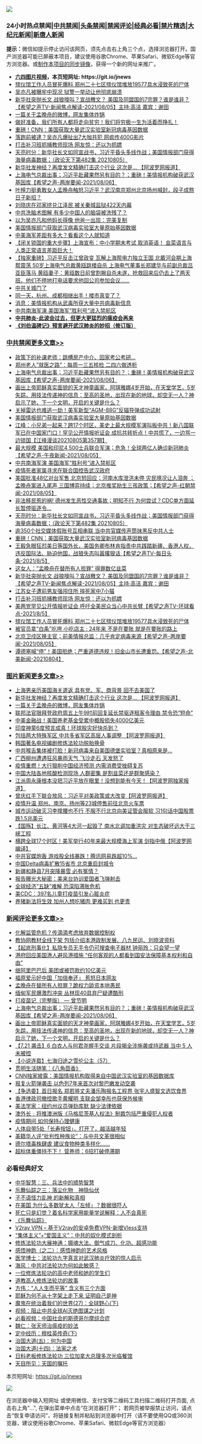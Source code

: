![](https://raw.githubusercontent.com/fqnews/bnews/master/64photo/fqnews-qr.jpg)

<div id="tt">
<h3>24小时热点禁闻|<a href="#%E4%B8%AD%E5%85%B1%E7%A6%81%E9%97%BB%E6%9B%B4%E5%A4%9A%E6%96%87%E7%AB%A0">中共禁闻</a>|<a href="#%E5%9B%BE%E7%89%87%E6%96%B0%E9%97%BB%E6%9B%B4%E5%A4%9A%E6%96%87%E7%AB%A0">头条禁闻</a>|<a href="#%E6%96%B0%E9%97%BB%E8%AF%84%E8%AE%BA%E6%9B%B4%E5%A4%9A%E6%96%87%E7%AB%A0">禁闻评论|<a href="#%E5%BF%85%E7%9C%8B%E7%BB%8F%E5%85%B8%E5%A5%BD%E6%96%87">经典必看|<a href="/video.md#%E7%A6%81%E7%89%87%E7%B2%BE%E9%80%89">禁片精选</a>|<a href="https://github.com/fqnews/djy/blob/master/gb/nf1351518.md#1">大纪元新闻</a>|<a href="https://github.com/fqnews/ntdtv/blob/master/gb/prog204.md#1">新唐人新闻</a></h3>
<div><b>提示：</b>微信如提示停止访问该网页，须先点击右上角三个点，选择浏览器打开。国产浏览器可能已屏蔽本项目，建议使用谷歌Chrome、苹果Safari、微软Edge等官方浏览器。或<a href="https://github.com/fqnews/bnews/blob/master/%E5%88%B6%E4%BD%9Cgit%E7%A6%81%E9%97%BB%E9%95%9C%E5%83%8F.md">制作本项目的同步镜像</a>，获得一个新的网址来推广。</div>
<ul>
<li><b><a href="http://d1.bdrive.tk/64.mp4" target="_blank">六四图片视频</a>，本页短网址: https://git.io/jnews</b></li>
<li><a href="/cbnews/20210806/1601057.md">殡仪馆工作人员冒死爆料 郑州二十七区殡仪馆堆放19577具水浸致死的尸体</a></li>
<li><a href="/yule/20210806/1601030.md">吴亦凡被曝牢中现况 狱警一举动让他彻底崩溃</a></li>
<li><a href="/comments/20210806/1601141.md">新华社突抛长文 战狼嚎叫？宣战檄文？ 美国及同盟国的7宗罪？谁是谁非？【希望之声TV-新闻焦点解读-2021/08/05】主持:高洁  嘉宾：谢田</a></li>
<li><a href="/topimagenews/20210806/1601156.md">一篇关于孟晚舟的微博，网友集体炸锅</a></li>
<li><a href="/bannedvideo/20210806/1601120.md">做好准备，我们所有人都将走向贫穷！我们将穷极一生为活着而挣扎！</a></li>
<li><a href="/cbnews/20210806/1601193.md">重磅！CNN：美国获取大量武汉实验室新冠病毒基因数据</a></li>
<li><a href="/yule/20210806/1601241.md">落跑前被逮？吴亦凡爆扯出7大咖共犯 网疯传400G影片</a></li>
<li><a href="/cbnews/20210806/1601123.md">打击补习班抓捕教师现场 网友惊：还以为抓嫖</a></li>
<li><a href="/cbnews/20210806/1601221.md">天亮时分：新华社长文如同宣战书，习近平昏头多线作战；美国情报部门获得海量病毒数据；（政论天下第482集 20210805）</a></li>
<li><a href="/topimagenews/20210806/1601268.md">新华社发神经？再度发文精确打击这个行业 这次是... 【阿波罗网报道】</a></li>
<li><a href="/comments/20210806/1601480.md">上海电气总裁出事；习近平赴藏果然另有目的？；重磅！美情报机构破获武汉基因库【希望之声-两岸要闻-2021/08/06】</a></li>
<li><a href="/bannedvideo/20210806/1601288.md">叶檀力挺勇敢女人孟晚舟触怒习近平？武汉南京郑州北京扬州喊封，段子成熬日子新招？</a></li>
<li><a href="/cnnews/20210806/1601238.md">刘晓庆在邓家挤兑江泽民 被关秦城监狱422天内幕</a></li>
<li><a href="/cnnews/20210806/1601439.md">中共洗脑术图解 有多少中国人的脑袋被洗残了？</a></li>
<li><a href="/yule/20210806/1601272.md">以为吴亦凡和他妈长得像 他爸一出现：完美复制</a></li>
<li><a href="/cbnews/20210806/1601364.md">美国情报部门获取武汉病毒实验室大量原始基因数据</a></li>
<li><a href="/cnnews/20210806/1601363.md">中美海军差距有多大？看看这个人就知道</a></li>
<li><a href="/bannedvideo/20210806/1601273.md">【闭关锁国的重大步骤】上海宣布：中小学期末考试 取消英语！        韭菜语言与人类正常语言差距巨大！</a></li>
<li><a href="/comments/20210806/1601147.md">【独家重磅】习近平反击江曾政变 瓦解上海帮电力独立王国 北戴河会期上海帮震荡 50岁上海电气总裁黄瓯跳楼自杀 上海电气董事长郑建华与前副总裁吕亚臣落马 黄瓯妻子：黄瓯数日前曾割腕自杀未遂，抢救回来后仍去上了两天班，他们不停地打电话要求他回公司参加会议……</a></li>
<li><a href="/baitai/20210806/1601287.md">中共关城门了</a></li>
<li><a href="/cnnews/20210806/1601470.md">同一天，杭州、成都相继出手！楼市真变了？</a></li>
<li><a href="/comments/20210806/1601115.md">消息：美情报机构从武毒所获大量中共病毒新信息</a></li>
<li><a href="/cbnews/20210806/1601303.md">中共南海军演 美国海军“胜利号”进入禁航区</a></li>
<li><b><a href="/comments/20200211/1275071.md" target="_blank">中共肺炎-此波会过去，但更大更猛烈的瘟疫会再来</a></b></li>
<li><b><a href="/comments/20200207/1272816.md" target="_blank">《刘伯温碑记》预言避开武汉肺炎的妙招（修订版）</a></b></li>
</ul>
</div>

<div class="catlist">
<h3><a href="/cbnews/" target="_blank">中共禁闻</a><span><a href="/cbnews/" target="_blank" rel="nofollow">更多文章>></a></span></h3>
<ul>
<li><a href="/cbnews/20210806/1601576.md" target="_blank">政策下的补课老师：跳槽房产中介、回家考公考研…</a></li>
<li><a href="/cbnews/20210806/1601556.md" target="_blank">郑州老人&#8221;就医之路&#8221;：每周一三五核检 二四六做透析</a></li>
<li><a href="/comments/20210806/1601480.md" target="_blank">上海电气总裁出事；习近平赴藏果然另有目的？；重磅！美情报机构破获武汉基因库【希望之声-两岸要闻-2021/08/06】</a></li>
<li><a href="/comments/20210806/1601461.md" target="_blank">画出上帝耶稣真实面貌的天才神童画家，阿琪雅娜4岁开始，在天堂学艺，5岁失踪，用技法传递神的信息：至高的圣地，出现在新的地球，却空无一人？神启示了她，下一个文明，开启的关键是什么？</a></li>
<li><a href="/cbnews/20210806/1601450.md" target="_blank">关掉雷达也难逃一劫！美军新型“AGM-88G”反辐导弹成功试射</a></li>
<li><a href="/cbnews/20210806/1601364.md" target="_blank">美国情报部门获取武汉病毒实验室大量原始基因数据</a></li>
<li><a href="/cbnews/20210806/1601346.md" target="_blank">江峰：小兄弟一起来？跨17个时区，美史上最大规模军演叫板中共！新八国联军已在中国家门口！罕见公开情报听证会 成抗共转折点！中共慌了，一边骂一边锁国【江峰漫谈20210805第357期】</a></li>
<li><a href="/comments/20210806/1601304.md" target="_blank">最大规模 美国和印尼4,500士兵联合军演；危急！全球两亿人确诊新冠肺炎【希望之声-午夜新闻-2021/08/05】</a></li>
<li><a href="/cbnews/20210806/1601303.md" target="_blank">中共南海军演 美国海军“胜利号”进入禁航区</a></li>
<li><a href="/cbnews/20210806/1601293.md" target="_blank">疫情死者家属寻求在联合国控告武汉政府</a></li>
<li><a href="/comments/20210806/1601234.md" target="_blank">美国批准48亿对台军售 北京怒回应；河南水库泄洪未停  灾民境况让人泪奔 ；孟晚舟案进入尾声 三国博弈持续；北京推奖励生三孩政策；【希望之声-红朝禁闻-2021/08/05】</a></li>
<li><a href="/comments/20210806/1601233.md" target="_blank">非法移民惹的祸! 德州发生恶性交通事故；明知不行 为何尝试？CDC单方面延长暂停驱逐令…</a></li>
<li><a href="/cbnews/20210806/1601221.md" target="_blank">天亮时分：新华社长文如同宣战书，习近平昏头多线作战；美国情报部门获得海量病毒数据；（政论天下第482集 20210805）</a></li>
<li><a href="/cbnews/20210806/1601194.md" target="_blank">逾350个社交媒体假账号互相串联 当中共官媒传声筒抹黑反中共人士</a></li>
<li><a href="/cbnews/20210806/1601193.md" target="_blank">重磅！CNN：美国获取大量武汉实验室新冠病毒基因数据</a></li>
<li><a href="/comments/20210806/1601179.md" target="_blank">王毅急眼狂怼美日等国外长，美国务卿布林肯指责中共践踏新疆、香港人权，违反国际法、胁迫他国，战狼失态叫嚣撂狠话【希望之声TV-每日头条-2021/8/5】</a></li>
<li><a href="/cbnews/20210806/1601157.md" target="_blank">这女人：&#8221;孟晚舟在替所有人担罪&#8221; 得罪数亿韭菜</a></li>
<li><a href="/comments/20210806/1601141.md" target="_blank">新华社突抛长文 战狼嚎叫？宣战檄文？ 美国及同盟国的7宗罪？谁是谁非？【希望之声TV-新闻焦点解读-2021/08/05】主持:高洁  嘉宾：谢田</a></li>
<li><a href="/cbnews/20210806/1601135.md" target="_blank">江苏女子遭前男友强闯住所 摔死家中7小猫</a></li>
<li><a href="/cbnews/20210806/1601123.md" target="_blank">打击补习班抓捕教师现场 网友惊：还以为抓嫖</a></li>
<li><a href="/comments/20210806/1601059.md" target="_blank">美两党罕见公开情报听证会 呼吁全美民众当心中共长臂【希望之声TV-环球看点-2021/8/5】</a></li>
<li><a href="/cbnews/20210806/1601057.md" target="_blank">殡仪馆工作人员冒死爆料 郑州二十七区殡仪馆堆放19577具水浸致死的尸体</a></li>
<li><a href="/cbnews/20210806/1601027.md" target="_blank">被官员拿“白条”吃垮 小吃店主 : 24年来 不是在要账 就是在要账的路上</a></li>
<li><a href="/comments/20210805/1600945.md" target="_blank">北京卫戍区换主官；前美情报总监：几乎肯定病毒来源【希望之声-两岸要闻-2021/08/05】</a></li>
<li><a href="/comments/20210805/1600775.md" target="_blank">谭德塞喊“停”！美国拒绝；严重道德违规！旧金山市长遭重罚。【希望之声-北美新闻-20210804】</a></li>

</ul>
</div>
<div class="catlist">
<h3><a href="/topimagenews/" target="_blank">图片新闻</a><span><a href="/topimagenews/" target="_blank" rel="nofollow">更多文章>></a></span></h3>
<ul>
<li><a href="/topimagenews/20210806/1601588.md" target="_blank">上海男亲历美国海关遣返 具有党、军、商背景 回不去美国了</a></li>
<li><a href="/topimagenews/20210806/1601268.md" target="_blank">新华社发神经？再度发文精确打击这个行业 这次是&#8230; 【阿波罗网报道】</a></li>
<li><a href="/topimagenews/20210806/1601156.md" target="_blank">一篇关于孟晚舟的微博，网友集体炸锅</a></li>
<li><a href="/topimagenews/20210806/1601061.md" target="_blank">联邦法官限拜登政府周五上午9时前回复延长禁驱逐租客令理由 禁令恐“短命”</a></li>
<li><a href="/topimagenews/20210806/1601012.md" target="_blank">中美金融战！美国养老基金受累中概股损失4000亿美元</a></li>
<li><a href="/topimagenews/20210805/1600923.md" target="_blank">印度神童6度预言成真！环球股灾好快杀到？</a></li>
<li><a href="/topimagenews/20210805/1600661.md" target="_blank">包括两大特殊军区 中共多省军区高层人事调整 【阿波罗网报道】</a></li>
<li><a href="/comments/20210805/1600200.md" target="_blank">韩国著名电视编剧修炼法轮功脱胎换骨</a></li>
<li><a href="/topimagenews/20210805/1600614.md" target="_blank">中共喉舌集体被打脸！新冠病毒来自美国德堡实验室？真相原来是&#8230;</a></li>
<li><a href="/topimagenews/20210805/1600426.md" target="_blank">广西柳州遭遇狂风暴雨天气 飞沙走石 天发怒了</a></li>
<li><a href="/topimagenews/20210805/1600408.md" target="_blank">疫情重燃！大行狠削中国经济预测 内需消费受挫碍复苏</a></li>
<li><a href="/topimagenews/20210804/1600169.md" target="_blank">中国大陆各地核酸检测现场 人群密集 是割韭菜还是群聚感染？</a></li>
<li><a href="/topimagenews/20210804/1600142.md" target="_blank">江派周永康根本没把习近平放在眼里！没想到能有今天！【阿波罗网独家报道】</a></li>
<li><a href="/topimagenews/20210804/1599999.md" target="_blank">曾庆红手下联合放风：习近平对美政策或大改变【阿波罗网报道】</a></li>
<li><a href="/topimagenews/20210804/1599725.md" target="_blank">疫情升温 郑州、南京、扬州等23城停售前往北京火车票</a></li>
<li><a href="/topimagenews/20210803/1599541.md" target="_blank">城市运动破灭习李撑腰也不行 不服不行北京向美证管会服软 习1句话中国股票跌1.5兆美元</a></li>
<li><a href="/topimagenews/20210803/1599524.md" target="_blank">【国殇】长江、黄河等4大河一起毁了 南水北调加重洪灾 对生态破坏远大于三峡工程</a></li>
<li><a href="/topimagenews/20210803/1599444.md" target="_blank">横跨全球17个时区！美军举行40年来最大规模海上军演 剑指中俄【阿波罗网编译】</a></li>
<li><a href="/topimagenews/20210803/1599339.md" target="_blank">中共官媒炮轰 游戏股全线暴跌！腾讯网易跌超10%…</a></li>
<li><a href="/topimagenews/20210803/1599092.md" target="_blank">中国Delta病毒扩散15省市 北京重启封城令</a></li>
<li><a href="/topimagenews/20210802/1598716.md" target="_blank">新疆和静县7月突降暴雪 必有冤情？</a></li>
<li><a href="/topimagenews/20210802/1598715.md" target="_blank">报告曝光大秘密：美来台协训爱国者飞弹射击</a></li>
<li><a href="/topimagenews/20210802/1598468.md" target="_blank">全球经济“五缺”难解 恐深陷滞胀危机</a></li>
<li><a href="/topimagenews/20210802/1598464.md" target="_blank">美CDC：397名儿童打疫苗引发心脏炎症</a></li>
<li><a href="/topimagenews/20210802/1598451.md" target="_blank">养猪新法将生效 加州人想吃猪肉 更难买到 也更贵</a></li>

</ul>
</div>
<div class="catlist">
<h3><a href="/comments/" target="_blank">新闻评论</a><span><a href="/comments/" target="_blank" rel="nofollow">更多文章>></a></span></h3>
<ul>
<li><a href="/comments/20210806/1601585.md" target="_blank">化解监管危机？传滴滴考虑放弃数据控制权</a></li>
<li><a href="/comments/20210806/1601579.md" target="_blank">教协网教材全线下架 包括介绍本港政制发展、八九民运、刘晓波资料</a></li>
<li><a href="/comments/20210806/1601578.md" target="_blank">【起底刑事化】私隐专员无手令仍可搜查电子器材 钟丽玲：只会望一望</a></li>
<li><a href="/comments/20210806/1601577.md" target="_blank">港府回应美国港人避风港措施 “任何客观的人都看到国安法保障基本权利和自由”</a></li>
<li><a href="/comments/20210806/1601564.md" target="_blank">继阿里巴巴后 美团或被罚款约10亿美元</a></li>
<li><a href="/comments/20210806/1601563.md" target="_blank">福原爱示好中国「加倍奉还」 惹怒日本网友</a></li>
<li><a href="/comments/20210806/1601557.md" target="_blank">孟晚舟在替所有人担罪？跪权力舔资本哄愚民</a></li>
<li><a href="/comments/20210806/1601517.md" target="_blank">缅甸军民爆激烈冲突 丛林现40具弃尸疑遭酷刑</a></li>
<li><a href="/comments/20210806/1601440.md" target="_blank">打疫苗记（完整版） — 曾节明</a></li>
<li><a href="/comments/20210806/1601480.md" target="_blank">上海电气总裁出事；习近平赴藏果然另有目的？；重磅！美情报机构破获武汉基因库【希望之声-两岸要闻-2021/08/06】</a></li>
<li><a href="/comments/20210806/1601461.md" target="_blank">画出上帝耶稣真实面貌的天才神童画家，阿琪雅娜4岁开始，在天堂学艺，5岁失踪，用技法传递神的信息：至高的圣地，出现在新的地球，却空无一人？神启示了她，下一个文明，开启的关键是什么？</a></li>
<li><a href="/comments/20210806/1601459.md" target="_blank">【7.21 袭击】6 白衣人与何君尧握手交谈 片段揭全涉施袭或持武器 当中 5 人未被控</a></li>
<li><a href="/comments/20210806/1601458.md" target="_blank">【小说连载】七海归途之雪伦公主（57）</a></li>
<li><a href="/comments/20210806/1601443.md" target="_blank">贯明生活随笔：《八角茴香》</a></li>
<li><a href="/comments/20210806/1601442.md" target="_blank">CNN独家披露：美国情报机构取得来自中国武汉实验室的基因数据库</a></li>
<li><a href="/comments/20210806/1601426.md" target="_blank">报复火箭弹袭击 以色列7年来首次对黎巴嫩发动空袭</a></li>
<li><a href="/comments/20210806/1601412.md" target="_blank">【争选委】首日报名 郑若骅丈夫潘乐陶报名工程界 张宇人盛智文选饮食界</a></li>
<li><a href="/comments/20210806/1601411.md" target="_blank">香港律政司撤控歌手黄耀明 支联会邹幸彤也获保外候审</a></li>
<li><a href="/comments/20210806/1601410.md" target="_blank">美法学家：纽约州议员弹劾库默 缺少法律依据</a></li>
<li><a href="/comments/20210806/1601409.md" target="_blank">澳外长﹕将推澳洲版《马格尼茨基人权法》制裁包括严重侵犯人权者</a></li>
<li><a href="/comments/20210806/1601393.md" target="_blank">疫情期间 如何保持心理健康</a></li>
<li><a href="/comments/20210806/1601373.md" target="_blank">人体自带5处「长寿按钮」，打开了，越活越年轻</a></li>
<li><a href="/comments/20210806/1601368.md" target="_blank">美籍华人评“批判性种族论”：与中共文革很相似</a></li>
<li><a href="/comments/20210806/1601367.md" target="_blank">德尔塔毒株肆虐 建议食物种类多样化&#8230;&#8230;</a></li>
<li><a href="/comments/20210806/1601366.md" target="_blank">超标体重僵持不下！ 营养师：6招打破停滞期</a></li>

</ul>
</div>

<div class="catlist">
<h3>必看经典好文</h3>
<ul>
<li><a href="/comments/20200605/783248.md" target="_blank">中华智慧：三、兵法中的顺势智慧</a></li>
<li><a href="/tculture/20190101/1056889.md" target="_blank">乐舞仙踪之三：落尘化物　神隐仙伏</a></li>
<li><a href="/comments/20190427/1119935.md" target="_blank">子不语怪力乱神 的新解和真相</a></li>
<li><a href="/comments/20200427/1319933.md" target="_blank">在美国 为什么多数犹太人「左倾」？数据很吓人</a></li>
<li><a href="/comments/20200704/1355375.md" target="_blank">死亡只是幻觉？着名科学家用能量学说解释：人不会真死</a></li>
<li><a href="/comments/20200527/783191.md" target="_blank">《乐舞仙踪》</a></li>
<li><a href="/comments/20210402/1257608.md" target="_blank">V2ray VPN &#8211; 基于V2ray的安卓免费VPN-新增Vless支持</a></li>
<li><a href="/comments/20201007/1409565.md" target="_blank">“集体主义”+“爱国主义”：中共的奴化模式剖析</a></li>
<li><a href="/comments/20191203/1234383.md" target="_blank">修炼法轮功大展神通：摄魂大法、御气成刀、化功、超感功能</a></li>
<li><a href="/comments/20210612/1565472.md" target="_blank">感悟神韵（之二）：感悟神韵的艺术风格</a></li>
<li><a href="/comments/20200820/1382989.md" target="_blank">医学博士：法轮功九字真言对武汉肺炎疗效的惊人启示</a></li>
<li><a href="/comments/20191218/1228234.md" target="_blank">海风：中共对法轮功为何如此敏感？</a></li>
<li><a href="/cbnews/20200702/1354550.md" target="_blank">一位修炼法轮功的高中老师和她的学生们</a></li>
<li><a href="/comments/20200805/1375080.md" target="_blank">道教高人修炼法轮功的故事</a></li>
<li><a href="/comments/20200720/1363377.md" target="_blank">方伟：“人人生而平等” 含义有三个方面</a></li>
<li><a href="/ccpdope/20190803/1168965.md" target="_blank">耶稣为何不从十字架上走下来 证明自己是神</a></li>
<li><a href="/comments/20181224/1052333.md" target="_blank">魔鬼在统治着我们的世界(27)：全球野心(下)</a></li>
<li><a href="/comments/20201221/1451945.md" target="_blank">视频：阻止中共全球AI灭绝图谋之计划</a></li>
<li><a href="/comments/20200806/1375443.md" target="_blank">必看视频：中国社会的斯德哥尔摩综合症</a></li>
<li><a href="/comments/20200224/1282494.md" target="_blank">魏仁：张天师治瘟疫的妙法</a></li>
<li><a href="/tculture/xiulian/20151108/468739.md" target="_blank">定中经历：穆桂英传奇(下)</a></li>
<li><a href="/cbnews/20180311/913065.md" target="_blank">治国大道(五)：何为中国</a></li>
<li><a href="/cbnews/20180320/916962.md" target="_blank">治国大道(十四)：法家之术</a></li>
<li><a href="/comments/20200531/1337359.md" target="_blank">日料老板修炼法轮功 三位加拿大总理多次光临餐馆</a></li>
<li><a href="/tculture/20180919/1000196.md" target="_blank">天目所见：天国的嘱托</a></li>

</ul>
</div>

本页短网址: https://git.io/jnews

![](https://raw.githubusercontent.com/fqnews/bnews/master/64photo/fqnews-qr.jpg)

在浏览器中输入短网址 或使用微信、支付宝等二维码工具扫描二维码打开页面, 点击右上角"...", 在弹出菜单中点击“在浏览器打开”； 若网页被举报禁止访问，请点击“恢复申请访问”，将链接复制并粘贴到浏览器中打开（请不要使用QQ或360浏览器，建议使用谷歌Chrome、苹果Safari、微软Edge等官方浏览器）

![](https://raw.githubusercontent.com/fqnews/bnews/master/64photo/wx.jpg)